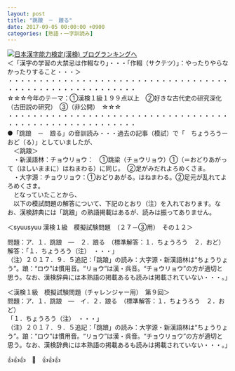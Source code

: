 ```yaml
---
layout: post
title: "跳踉　－　踉る"
date: 2017-09-05 00:00:00 +0900
categories: [熟語・一字訓読み]
---
```


[![](/syuusyuu9701/assets/images/跳踉-－-踉る-br_c_3028_1.gif)](http://blog.with2.net/link.php?1659096:3028 "日本漢字能力検定(漢検) ブログランキングへ")[日本漢字能力検定(漢検) ブログランキングへ](http://blog.with2.net/link.php?1659096:3028)  
＜「漢字の学習の大禁忌は作輟なり」・・・「作輟（サクテツ）」：やったりやらなかったりすること・・・＞  
・・・・・・・・・・・・・・・・・・・・・・・・・・・・・・・・・・・・・・・・・・・・・・・・・・・・・・・・・  
☆☆☆今年のテーマ：①漢検１級１９９点以上　②好きな古代史の研究深化（古田説の研究）　③（非公開）　☆☆☆　　  
・・・・・・・・・・・・・・・・・・・・・・・・・・・・・・・・・・・・・・・・・・・・・・・・・・・・・・・・・  
●「跳踉　－　踉る」の音訓読み・・・過去の記事（模試）で「　ちょうろうーおど（る）」としていましたが、  
　＜跳踉＞  
　・新漢語林：チョウリョウ：　①跳梁（チョウリョウ）①（＝おどりあがって（ほしいままに）はねまわる）に同じ。　②足がみだれよろめくさま。  
　・大字源：チョウリョウ：①おどりあがる。はねまわる。②足元が乱れてよろめくさま。  
　となっていたことから、  
　以下の模試問題の解答について、下記のとおり（注）を入れております。なお、漢検辞典には「跳踉」の熟語掲載はあるが、読みは振ってありません。  
  
＜syuusyuu 漢検１級　模擬試験問題　（２７－③用）　その１２＞  
  
問題：ア．１．跳踉　―　２．踉る　（標準解答：１．ちょうろう　２．おど）　  
解答：「１．ちょうろう（注）　・・・」  
（注）２０１７．９．５追記：「跳踉」の読み：大字源・新漢語林は“ちょうりょう”。踉：“ロウ”は慣用音。“リョウ”は漢・呉音。“チョウリョウ”の方が適切と思う。なお、漢検辞典には本熟語の掲載あるも読みは掲載されていない・・・。」  
  
＜漢検１級　模擬試験問題（チャレンジャー用）　第９回＞  
問題：ア．１．跳踉　―　イ．２．踉る　（標準解答：１．ちょうろう　２．おど）　  
「１．ちょうろう（注）　・・・」  
（注）２０１７．９．５追記：「跳踉」の読み：大字源・新漢語林は“ちょうりょう”。踉：“ロウ”は慣用音。“リョウ”は漢・呉音。“チョウリョウ”の方が適切と思う。なお、漢検辞典には本熟語の掲載あるも読みは掲載されていない・・・。」  
  
👍👍👍　🐔　👍👍👍